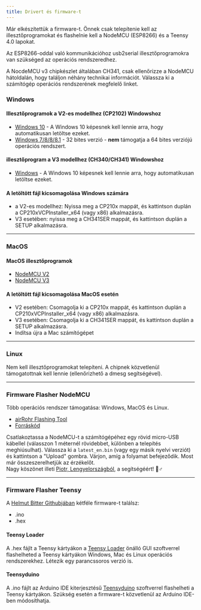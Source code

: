 ```yaml
---
title: Drivert és firmware-t
---
```


Már elkészítettük a firmware-t. Önnek csak telepítenie kell az illesztőprogramokat és flashelnie kell a NodeMCU (ESP8266) és a Teensy 4.0 lapokat.

Az ESP8266-oddal való kommunikációhoz usb2serial illesztőprogramokra van szükséged az operációs rendszeredhez.

A NocdeMCU v3 chipkészlet általában CH341, csak ellenőrizze a NodeMCU hátoldalán, hogy találjon néhány technikai információt. Válassza ki a számítógép operációs rendszerének megfelelő linket.

### Windows

#### Illesztőprogramok a V2-es modellhez (CP2102) Windowshoz
* [Windows 10](https://www.silabs.com/documents/public/software/CP210x_Universal_Windows_Driver.zip) - A Windows 10 képesnek kell lennie arra, hogy automatikusan letöltse ezeket.
* [Windows 7/8/8/8.1](https://www.silabs.com/documents/public/software/CP210x_Windows_Drivers.zip) - 32 bites verzió - **nem** támogatja a 64 bites verziójú operációs rendszert.

#### illesztőprogram a V3 modellhez (CH340/CH341) Windowshoz
* [Windows](http://www.wch.cn/downloads/file/5.html) - A Windows 10 képesnek kell lennie arra, hogy automatikusan letöltse ezeket.

#### A letöltött fájl kicsomagolása Windows számára
* a V2-es modellhez: Nyissa meg a CP210x mappát, és kattintson duplán a CP210xVCPInstaller_x64 (vagy x86) alkalmazásra.
* V3 esetében: nyissa meg a CH341SER mappát, és kattintson duplán a SETUP alkalmazásra.

---

### MacOS

#### MacOS illesztőprogramok
* [NodeMCU V2](https://www.silabs.com/documents/public/software/Mac_OSX_VCP_Driver.zip )
* [NodeMCU V3](http://www.wch.cn/downloads/file/178.html)

#### A letöltött fájl kicsomagolása MacOS esetén
* V2 esetében: Csomagolja ki a CP210x mappát, és kattintson duplán a CP210xVCPInstaller_x64 (vagy x86) alkalmazásra.
* V3 esetében: Csomagolja ki a CH341SER mappát, és kattintson duplán a SETUP alkalmazásra.
* Indítsa újra a Mac számítógépet

---

### Linux
Nem kell illesztőprogramokat telepíteni. A chipnek közvetlenül támogatottnak kell lennie (ellenőrizhető a dmesg segítségével).

---
### Firmware Flasher NodeMCU
Több operációs rendszer támogatása: Windows, MacOS és Linux.

* [airRohr Flashing Tool](http://firmware.sensor.community/airrohr/flashing-tool/)
* [Forráskód](https://github.com/opendata-stuttgart/airrohr-firmware-flasher/)

Csatlakoztassa a NodeMCU-t a számítógépéhez egy rövid micro-USB kábellel (válasszon 1 méternél rövidebbet, különben a telepítés meghiúsulhat). Válassza ki a `latest_en.bin` (vagy egy másik nyelvi verziót) és kattintson a "Upload" gombra.
Várjon, amíg a folyamat befejeződik. Most már összeszerelhetjük az érzékelőt.
<br>
Nagy köszönet illeti [Piotr, Lengyelországból](https://dropbox.inf.re/), a segítségéért! 🙋♂️

---
### Firmware Flasher Teensy
A [Helmut Bitter Githubjában](https://github.com/hbitter/DNMS/tree/master/Firmware) kétféle firmware-t találsz:
* .ino
* .hex

#### Teensy Loader
A .hex fájlt a Teensy kártyákon a [Teensy Loader](https://www.pjrc.com/teensy/loader.html) önálló GUI szoftverrel flashelheted a Teensy kártyákon Windows, Mac és Linux operációs rendszerekhez.
Létezik egy parancssoros verzió is.

#### Teensyduino
A .ino fájlt az Arduino IDE kiterjesztésű [Teensyduino](https://www.pjrc.com/teensy/teensyduino.html) szoftverrel flashelheti a Teensy kártyákon.
Szükség esetén a firmware-t közvetlenül az Arduino IDE-ben módosíthatja.